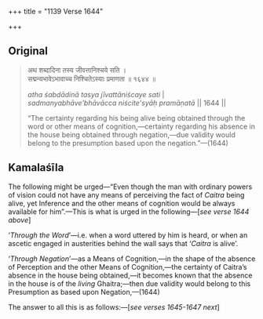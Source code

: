 +++
title = "1139 Verse 1644"

+++
## Original 
>
> अथ शब्दादिना तस्य जीवत्तानिश्चये सति ।  
> सद्मन्यभावेऽभावाच्च निश्चितेऽस्याः प्रमाणता ॥ १६४४ ॥ 
>
> *atha śabdādinā tasya jīvattāniścaye sati* \|  
> *sadmanyabhāve'bhāvācca niścite'syāḥ pramāṇatā* \|\| 1644 \|\| 
>
> “The certainty regarding his being alive being obtained through the word or other means of cognition,—certainty regarding his absence in the house being obtained through negation,—due validity would belong to the presumption based upon the negation.”—(1644)



## Kamalaśīla

The following might be urged—“Even though the man with ordinary powers of vision could not have any means of perceiving the fact of *Caitra* being alive, yet Inference and the other means of cognition would be always available for him”.—This is what is urged in the following—[*see verse 1644 above*]

‘*Through the Word*’—i.e. when a word uttered by him is heard, or when an ascetic engaged in austerities behind the wall says that ‘*Caitra* is alive’.

‘*Through Negation*’—as a Means of Cognition,—in the shape of the absence of Perception and the other Means of Cognition,—the certainty of Caitra’s absence in the house being obtained,—it becomes known that the absence in the house is of the *living* Ghaitra;—then due validity would belong to this Presumption as based upon Negation,—(1644)

The answer to all this is as follows:—[*see verses 1645-1647 next*]


